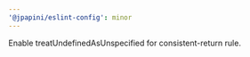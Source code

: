 ```yaml
---
'@jpapini/eslint-config': minor
---
```


Enable treatUndefinedAsUnspecified for consistent-return rule.
